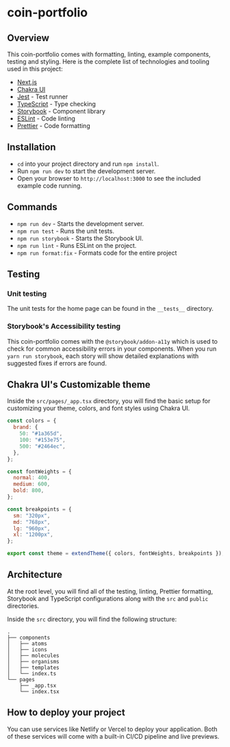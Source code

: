 # coin-portfolio

## Overview

This coin-portfolio comes with formatting, linting, example components, testing and styling. Here is the complete list of technologies and tooling used in this project:

- [Next.js](https://nextjs.org)
- [Chakra UI](https://chakra-ui.com/)
- [Jest](https://jestjs.io/) - Test runner
- [TypeScript](https://www.typescriptlang.org/) - Type checking
- [Storybook](https://storybook.js.org/) - Component library
- [ESLint](https://eslint.org/) - Code linting
- [Prettier](https://prettier.io/) - Code formatting

## Installation

- `cd` into your project directory and run `npm install`.
- Run `npm run dev` to start the development server.
- Open your browser to `http://localhost:3000` to see the included example code running.

## Commands

- `npm run dev` - Starts the development server.
- `npm run test` - Runs the unit tests.
- `npm run storybook` - Starts the Storybook UI.
- `npm run lint` - Runs ESLint on the project.
- `npm run format:fix` - Formats code for the entire project

## Testing

### Unit testing

The unit tests for the home page can be found in the `__tests__` directory.

### Storybook's Accessibility testing

This coin-portfolio comes with the `@storybook/addon-a11y` which is used to check for common accessibility errors in your components. When you run `yarn run storybook`, each story will show detailed explanations with suggested fixes if errors are found.

## Chakra UI's Customizable theme

Inside the `src/pages/_app.tsx` directory, you will find the basic setup for customizing your theme, colors, and font styles using Chakra UI.

```js
const colors = {
  brand: {
    50: "#1a365d",
    100: "#153e75",
    500: "#2464ec",
  },
};

const fontWeights = {
  normal: 400,
  medium: 600,
  bold: 800,
};

const breakpoints = {
  sm: "320px",
  md: "768px",
  lg: "960px",
  xl: "1200px",
};

export const theme = extendTheme({ colors, fontWeights, breakpoints });
```

## Architecture

At the root level, you will find all of the testing, linting, Prettier formatting, Storybook and TypeScript configurations along with the `src` and `public` directories.

Inside the `src` directory, you will find the following structure:

```
.
├── components
│   ├── atoms
│   ├── icons
│   ├── molecules
│   ├── organisms
│   ├── templates
│   └── index.ts
└── pages
    ├── _app.tsx
    └── index.tsx
```

## How to deploy your project

You can use services like Netlify or Vercel to deploy your application. Both of these services will come with a built-in CI/CD pipeline and live previews.
